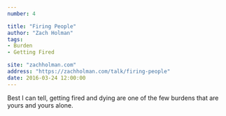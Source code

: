 ```yaml
---
number: 4

title: "Firing People"
author: "Zach Holman"
tags:
- Burden
- Getting Fired

site: "zachholman.com"
address: "https://zachholman.com/talk/firing-people"
date: 2016-03-24 12:00:00
---
```


Best I can tell, getting fired and dying are one of the few burdens that are yours and yours alone.
